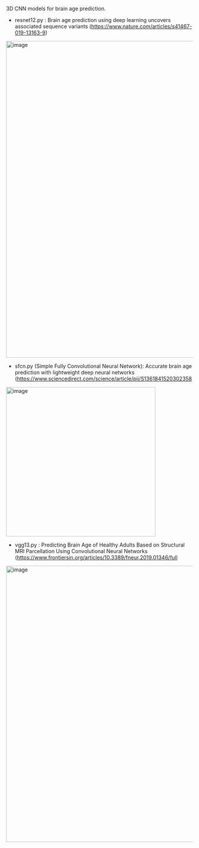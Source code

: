 3D CNN models for brain age prediction.

- resnet12.py : Brain age prediction using deep learning uncovers associated sequence variants
(https://www.nature.com/articles/s41467-019-13163-9)
<img width="854" alt="image" src="https://user-images.githubusercontent.com/45024298/162145427-00eea805-1a6c-4403-8c44-30dc5e991be1.png">

- sfcn.py (Simple Fully Convolutional Neural Network): Accurate brain age prediction with lightweight deep neural networks
(https://www.sciencedirect.com/science/article/pii/S1361841520302358
<img width="403" alt="image" src="https://user-images.githubusercontent.com/45024298/162164172-49efdfa6-ef5b-40f2-af53-ddb0553cc8cf.png">

- vgg13.py : Predicting Brain Age of Healthy Adults Based on Structural MRI Parcellation Using Convolutional Neural Networks
(https://www.frontiersin.org/articles/10.3389/fneur.2019.01346/full
<img width="745" alt="image" src="https://user-images.githubusercontent.com/45024298/162911578-32631fa9-53eb-408c-9e19-c40a86160a5e.png">

